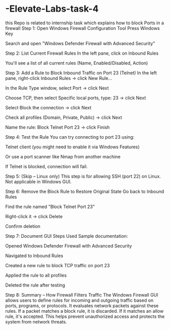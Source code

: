 # -Elevate-Labs-task-4
this Repo is related to internship task which explains how to block Ports in a firewall 
Step 1: Open Windows Firewall Configuration Tool
Press Windows Key

Search and open "Windows Defender Firewall with Advanced Security"

Step 2: List Current Firewall Rules
In the left pane, click on Inbound Rules

You'll see a list of all current rules (Name, Enabled/Disabled, Action)

Step 3: Add a Rule to Block Inbound Traffic on Port 23 (Telnet)
In the left pane, right-click Inbound Rules → click New Rule...

In the Rule Type window, select Port → click Next

Choose TCP, then select Specific local ports, type: 23 → click Next

Select Block the connection → click Next

Check all profiles (Domain, Private, Public) → click Next

Name the rule: Block Telnet Port 23 → click Finish

Step 4: Test the Rule
You can try connecting to port 23 using:

Telnet client (you might need to enable it via Windows Features)

Or use a port scanner like Nmap from another machine

If Telnet is blocked, connection will fail.

Step 5: (Skip – Linux only)
This step is for allowing SSH (port 22) on Linux.
Not applicable in Windows GUI.

Step 6: Remove the Block Rule to Restore Original State
Go back to Inbound Rules

Find the rule named "Block Telnet Port 23"

Right-click it → click Delete

Confirm deletion

Step 7: Document GUI Steps Used
Sample documentation:

Opened Windows Defender Firewall with Advanced Security

Navigated to Inbound Rules

Created a new rule to block TCP traffic on port 23

Applied the rule to all profiles

Deleted the rule after testing

Step 8: Summary – How Firewall Filters Traffic
The Windows Firewall GUI allows users to define rules for incoming and outgoing traffic based on ports, programs, or protocols. It evaluates network packets against these rules. If a packet matches a block rule, it is discarded. If it matches an allow rule, it's accepted. This helps prevent unauthorized access and protects the system from network threats.
